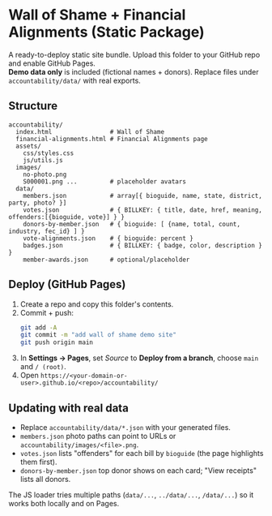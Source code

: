 
# Wall of Shame + Financial Alignments (Static Package)

A ready-to-deploy static site bundle. Upload this folder to your GitHub repo and enable GitHub Pages.  
**Demo data only** is included (fictional names + donors). Replace files under `accountability/data/` with real exports.

## Structure
```
accountability/
  index.html                # Wall of Shame
  financial-alignments.html # Financial Alignments page
  assets/
    css/styles.css
    js/utils.js
  images/
    no-photo.png
    S000001.png ...         # placeholder avatars
  data/
    members.json            # array[{ bioguide, name, state, district, party, photo? }]
    votes.json              # { BILLKEY: { title, date, href, meaning, offenders:[{bioguide, vote}] } }
    donors-by-member.json   # { bioguide: [ {name, total, count, industry, fec_id} ] }
    vote-alignments.json    # { bioguide: percent }
    badges.json             # { BILLKEY: { badge, color, description } }
    member-awards.json      # optional/placeholder
```

## Deploy (GitHub Pages)
1. Create a repo and copy this folder's contents.
2. Commit + push:
   ```bash
   git add -A
   git commit -m "add wall of shame demo site"
   git push origin main
   ```
3. In **Settings → Pages**, set *Source* to **Deploy from a branch**, choose `main` and `/ (root)`.
4. Open `https://<your-domain-or-user>.github.io/<repo>/accountability/`

## Updating with real data
- Replace `accountability/data/*.json` with your generated files.
- `members.json` photo paths can point to URLs or `accountability/images/<file>.png`.
- `votes.json` lists "offenders" for each bill by `bioguide` (the page highlights them first).
- `donors-by-member.json` top donor shows on each card; "View receipts" lists all donors.

The JS loader tries multiple paths (`data/...`, `../data/...`, `/data/...`) so it works both locally and on Pages.
